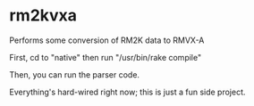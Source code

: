 # rm2kvxa
Performs some conversion of RM2K data to RMVX-A

First, cd to "native" then run "/usr/bin/rake compile"

Then, you can run the parser code. 

Everything's hard-wired right now; this is just a fun side project.

